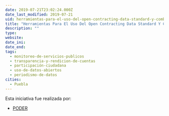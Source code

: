 ```yaml
---
date: 2019-07-21T23:02:24.000Z
date_last_modified: 2019-07-21
uid: herramientas-para-el-uso-del-open-contracting-data-standard-y-combatirla-captura-del-estado-desde-sociedad-civil
title: "Herramientas Para El Uso Del Open Contracting Data Standard Y Combatirla Captura Del Estado Desde Sociedad Civil"
description: ""
type: 
website: 
date_ini: 
date_end: 
tags:
  - monitoreo-de-servicios-publicos
  - transparencia-y-rendicion-de-cuentas
  - participación-ciudadana
  - uso-de-datos-abiertos
  - periodismo-de-datos
cities: 
  - Puebla
---
```


Esta iniciativa fue realizada por:

- [PODER](/organizaciones/project-poder)
